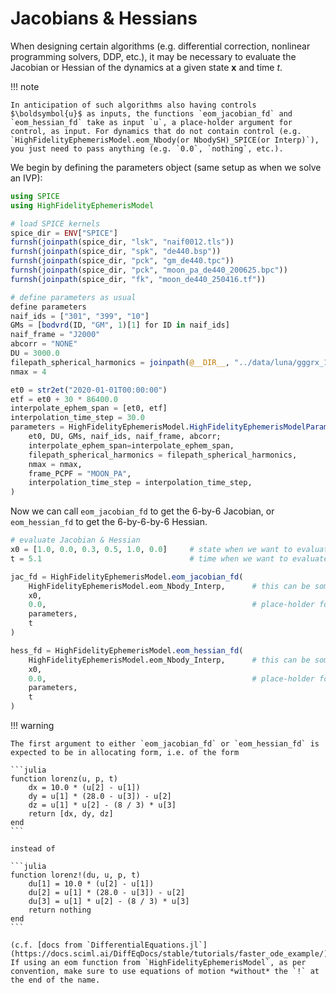 # Jacobians & Hessians

When designing certain algorithms (e.g. differential correction, nonlinear programming solvers, DDP, etc.), it may be necessary to evaluate the Jacobian or Hessian of the dynamics at a given state $\boldsymbol{x}$ and time $t$.

!!! note
    
    In anticipation of such algorithms also having controls $\boldsymbol{u}$ as inputs, the functions `eom_jacobian_fd` and `eom_hessian_fd` take as input `u`, a place-holder argument for control, as input. For dynamics that do not contain control (e.g. `HighFidelityEphemerisModel.eom_Nbody(or NbodySH)_SPICE(or Interp)`), you just need to pass anything (e.g. `0.0`, `nothing`, etc.).

We begin by defining the parameters object (same setup as when we solve an IVP): 

```julia
using SPICE
using HighFidelityEphemerisModel

# load SPICE kernels
spice_dir = ENV["SPICE"]
furnsh(joinpath(spice_dir, "lsk", "naif0012.tls"))
furnsh(joinpath(spice_dir, "spk", "de440.bsp"))
furnsh(joinpath(spice_dir, "pck", "gm_de440.tpc"))
furnsh(joinpath(spice_dir, "pck", "moon_pa_de440_200625.bpc"))
furnsh(joinpath(spice_dir, "fk", "moon_de440_250416.tf"))

# define parameters as usual
define parameters
naif_ids = ["301", "399", "10"]
GMs = [bodvrd(ID, "GM", 1)[1] for ID in naif_ids]
naif_frame = "J2000"
abcorr = "NONE"
DU = 3000.0
filepath_spherical_harmonics = joinpath(@__DIR__, "../data/luna/gggrx_1200l_sha_20x20.tab")
nmax = 4

et0 = str2et("2020-01-01T00:00:00")
etf = et0 + 30 * 86400.0
interpolate_ephem_span = [et0, etf]
interpolation_time_step = 30.0
parameters = HighFidelityEphemerisModel.HighFidelityEphemerisModelParameters(
    et0, DU, GMs, naif_ids, naif_frame, abcorr;
    interpolate_ephem_span=interpolate_ephem_span,
    filepath_spherical_harmonics = filepath_spherical_harmonics,
    nmax = nmax,
    frame_PCPF = "MOON_PA",
    interpolation_time_step = interpolation_time_step,
)
```

Now we can call `eom_jacobian_fd` to get the 6-by-6 Jacobian, or `eom_hessian_fd` to get the 6-by-6-by-6 Hessian.

```julia
# evaluate Jacobian & Hessian
x0 = [1.0, 0.0, 0.3, 0.5, 1.0, 0.0]     # state when we want to evaluate Jacobian/Hessian, in canonical scales
t = 5.1                                 # time when we want to evaluate Jacobian/Hessian, in canonical time

jac_fd = HighFidelityEphemerisModel.eom_jacobian_fd(
    HighFidelityEphemerisModel.eom_Nbody_Interp,      # this can be some other static equations of motion
    x0,
    0.0,                                              # place-holder for control argument
    parameters,
    t
)

hess_fd = HighFidelityEphemerisModel.eom_hessian_fd(
    HighFidelityEphemerisModel.eom_Nbody_Interp,      # this can be some other static equations of motion
    x0,
    0.0,                                              # place-holder for control argument
    parameters,
    t
)
```

!!! warning

    The first argument to either `eom_jacobian_fd` or `eom_hessian_fd` is expected to be in allocating form, i.e. of the form 

    ```julia
    function lorenz(u, p, t)
        dx = 10.0 * (u[2] - u[1])
        dy = u[1] * (28.0 - u[3]) - u[2]
        dz = u[1] * u[2] - (8 / 3) * u[3]
        return [dx, dy, dz]
    end
    ```

    instead of 

    ```julia
    function lorenz!(du, u, p, t)
        du[1] = 10.0 * (u[2] - u[1])
        du[2] = u[1] * (28.0 - u[3]) - u[2]
        du[3] = u[1] * u[2] - (8 / 3) * u[3]
        return nothing
    end
    ```

    (c.f. [docs from `DifferentialEquations.jl`](https://docs.sciml.ai/DiffEqDocs/stable/tutorials/faster_ode_example/)).
    If using an eom function from `HighFidelityEphemerisModel`, as per convention, make sure to use equations of motion *without* the `!` at the end of the name.